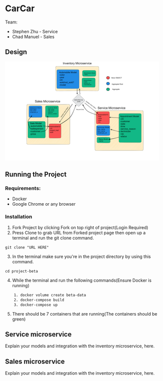 # CarCar

Team:

* Stephen Zhu - Service
* Chad Manuel - Sales

## Design
![Design](project-beta-Diagram.png)

## Running the Project

### Requirements:

* Docker
* Google Chrome or any browser

### Installation
1. Fork Project by clicking Fork on top right of project(Login Required)
2. Press Clone to grab URL from Forked project page then open up a terminal and run the git clone command.
```
git clone "URL HERE"
```
3. In the terminal make sure you're in the project directory by using this command.
```
cd project-beta
```
4. While the terminal and run the following commands(Ensure Docker is running)
```
    1. docker volume create beta-data
    2. docker-compose build
    3. docker-compose up
```
5. There should be 7 containers that are running(The containers should be green)

## Service microservice

Explain your models and integration with the inventory
microservice, here.

## Sales microservice

Explain your models and integration with the inventory
microservice, here.
